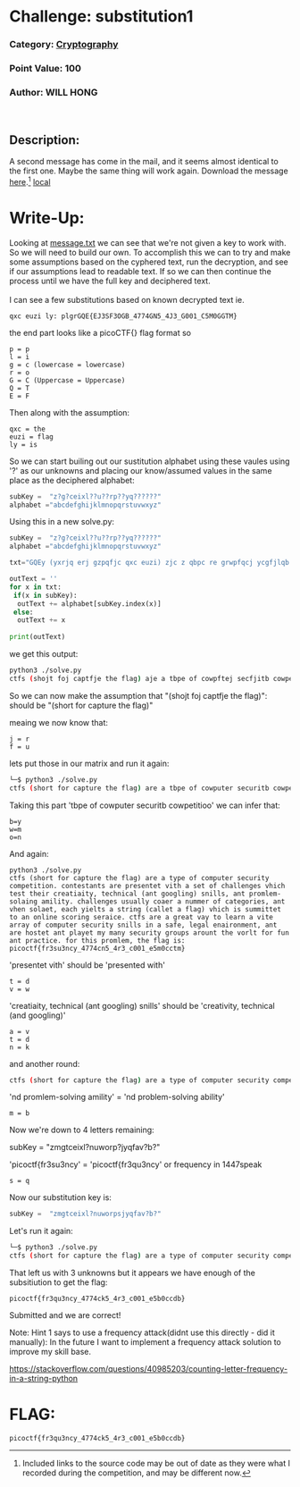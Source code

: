 # **Challenge:** substitution1


### **Category:** [Cryptography](../)
### **Point Value:** 100
### **Author:** WILL HONG
<br>

## **Description:**
A second message has come in the mail, and it seems almost identical to the first one. Maybe the same thing will work again. Download the message [here](https://artifacts.picoctf.net/c/419/message.txt).[^1] [local](./message.txt)

# **Write-Up:**
Looking at [message.txt](./message.txt) we can see that we're not given a key to work with. So we will need to build our own. To accomplish this we can to try and make some assumptions based on the cyphered text, run the decryption, and see if our assumptions lead to readable text.  If so we can then continue the process until we have the full key and deciphered text.<br><br> I can see a few substitutions based on known decrypted text ie.
```
qxc euzi ly: plgrGQE{EJ3SF3OGB_4774GN5_4J3_G001_C5M0GGTM}
```
the end part looks like a picoCTF{} flag format so
```
p = p
l = i
g = c (lowercase = lowercase)
r = o
G = C (Uppercase = Uppercase)
Q = T
E = F
```
Then along with the assumption:
```
qxc = the
euzi = flag
ly = is
```
So we can start builing out our sustitution alphabet using these vaules using '?' as our unknowns and placing our know/assumed values in the same place as the deciphered alphabet:
```python
subKey =  "z?g?ceixl??u??rp??yq??????"
alphabet ="abcdefghijklmnopqrstuvwxyz"
```

Using this in a new solve.py:
```python
subKey =  "z?g?ceixl??u??rp??yq??????"
alphabet ="abcdefghijklmnopqrstuvwxyz"

txt="GQEy (yxrjq erj gzpqfjc qxc euzi) zjc z qbpc re grwpfqcj ycgfjlqb grwpcqlqlro. Groqcyqzoqy zjc pjcycoqct vlqx z ycq re gxzuucoicy vxlgx qcyq qxclj gjczqlalqb, qcgxolgzu (zot irriuloi) ynluuy, zot pjrmucw-yrualoi zmlulqb. Gxzuucoicy fyfzuub gracj z ofwmcj re gzqcirjlcy, zot vxco yruact, czgx blcuty z yqjloi (gzuuct z euzi) vxlgx ly yfmwlqqct qr zo rouloc ygrjloi ycjalgc. GQEy zjc z ijczq vzb qr uczjo z vltc zjjzb re grwpfqcj ycgfjlqb ynluuy lo z yzec, ucizu coaljrowcoq, zot zjc xryqct zot puzbct mb wzob ycgfjlqb ijrfpy zjrfot qxc vrjut erj efo zot pjzgqlgc. Erj qxly pjrmucw, qxc euzi ly: plgrGQE{EJ3SF3OGB_4774GN5_4J3_G001_C5M0GGTM}".lower()

outText = ''
for x in txt:
 if(x in subKey):
  outText += alphabet[subKey.index(x)]
 else:
  outText += x
  
print(outText)
```
we get this output:
```bash
python3 ./solve.py                                                                                                                                   2 ⚙
ctfs (shojt foj captfje the flag) aje a tbpe of cowpftej secfjitb cowpetitioo. cootestaots aje pjeseotet vith a set of challeoges vhich test theij cjeatiaitb, techoical (aot googliog) snills, aot pjomlew-solaiog amilitb. challeoges fsfallb coaej a ofwmej of categojies, aot vheo solaet, each bielts a stjiog (callet a flag) vhich is sfmwittet to ao oolioe scojiog sejaice. ctfs aje a gjeat vab to leajo a vite ajjab of cowpftej secfjitb snills io a safe, legal eoaijooweot, aot aje hostet aot plabet mb waob secfjitb gjofps ajofot the vojlt foj ffo aot pjactice. foj this pjomlew, the flag is: picoctf{fj3sf3ocb_4774cn5_4j3_c001_e5m0cctm}
```

So we can now make the assumption that "(shojt foj captfje the flag)": should be "(short for capture the flag)"

meaing we now know that:
```
j = r
f = u
```
lets put those in our matrix and run it again:
```bash
└─$ python3 ./solve.py
ctfs (short for capture the flag) are a tbpe of cowputer securitb cowpetitioo. cootestaots are preseotet vith a set of challeoges vhich test their creatiaitb, techoical (aot googliog) snills, aot promlew-solaiog amilitb. challeoges usuallb coaer a ouwmer of categories, aot vheo solaet, each bielts a striog (callet a flag) vhich is sumwittet to ao oolioe scoriog seraice. ctfs are a great vab to learo a vite arrab of cowputer securitb snills io a safe, legal eoairooweot, aot are hostet aot plabet mb waob securitb groups arouot the vorlt for fuo aot practice. for this promlew, the flag is: picoctf{fr3su3ocb_4774cn5_4r3_c001_e5m0cctm}
```
Taking this part 'tbpe of cowputer securitb cowpetitioo' we can infer that:
```
b=y
w=m
o=n
```

And again: 
```
python3 ./solve.py
ctfs (short for capture the flag) are a type of computer security competition. contestants are presentet vith a set of challenges vhich test their creatiaity, technical (ant googling) snills, ant promlem-solaing amility. challenges usually coaer a nummer of categories, ant vhen solaet, each yielts a string (callet a flag) vhich is summittet to an online scoring seraice. ctfs are a great vay to learn a vite array of computer security snills in a safe, legal enaironment, ant are hostet ant playet my many security groups arount the vorlt for fun ant practice. for this promlem, the flag is: picoctf{fr3su3ncy_4774cn5_4r3_c001_e5m0cctm}
```
'presentet vith' should be 'presented with'
```
t = d
v = w
```
'creatiaity, technical (ant googling) snills' should be 'creativity, technical (and googling)'
```
a = v
t = d
n = k
```
and another round:
```bash
ctfs (short for capture the flag) are a type of computer security competition. contestants are presented with a set of challenges which test their creativity, technical (and googling) skills, and promlem-solving amility. challenges usually cover a nummer of categories, and when solved, each yields a string (called a flag) which is summitted to an online scoring service. ctfs are a great way to learn a wide array of computer security skills in a safe, legal environment, and are hosted and played my many security groups around the world for fun and practice. for this promlem, the flag is: picoctf{fr3su3ncy_4774ck5_4r3_c001_e5m0ccdm}
```
'nd promlem-solving amility' = 'nd problem-solving ability'
```
m = b
```
Now we're down to 4 letters remaining:

subKey =  "zmgtceixl?nuworp?jyqfav?b?"

'picoctf{fr3su3ncy' = 'picoctf{fr3qu3ncy' or frequency in 1447speak
```
s = q
```
Now our substitution key is:
```python
subKey =  "zmgtceixl?nuworpsjyqfav?b?"
```
Let's run it again:
```bash
└─$ python3 ./solve.py
ctfs (short for capture the flag) are a type of computer security competition. contestants are presented with a set of challenges which test their creativity, technical (and googling) skills, and problem-solving ability. challenges usually cover a number of categories, and when solved, each yields a string (called a flag) which is submitted to an online scoring service. ctfs are a great way to learn a wide array of computer security skills in a safe, legal environment, and are hosted and played by many security groups around the world for fun and practice. for this problem, the flag is: picoctf{fr3qu3ncy_4774ck5_4r3_c001_e5b0ccdb}
```

That left us with 3 unknowns but it appears we have enough of the subsitiution to get the flag:
```
picoctf{fr3qu3ncy_4774ck5_4r3_c001_e5b0ccdb}
```
Submitted and we are correct!

Note: Hint 1 says to use a frequency attack(didnt use this directly - did it manually): In the future I want to implement a frequency attack solution to improve my skill base.

https://stackoverflow.com/questions/40985203/counting-letter-frequency-in-a-string-python
# **FLAG:** 
```
picoctf{fr3qu3ncy_4774ck5_4r3_c001_e5b0ccdb}
```

[^1]: Included links to the source code may be out of date as they were what I recorded during the competition, and may be different now.